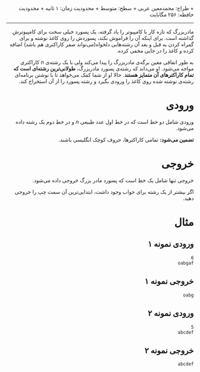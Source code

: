 <div dir="rtl">
+ طراح: محمدمعین عربی
+ سطح: متوسط
+ محدودیت زمان: ۱ ثانیه
+ محدودیت حافظه: ۲۵۶ مگابایت

----------

مادربزرگ که تازه کار با کامپیوتر را یاد گرفته، یک پسورد خیلی سخت برای کامپیوترش گذاشته است. برای اینکه آن را فراموش نکند، پسوردش را روی کاغذ نوشته و برای گمراه کردن به قبل و بعد آن رشته‌هایی دلخواه(می‌تواند صفر کاراکتری هم باشد) اضافه کرده و کاغذ را در جایی مخفی کرده. 

به طور اتفاقی معین برگه‌ی مادربزرگ را پیدا می‌کند ولی با یک رشته‌ی $n$ کاراکتری مواجه می‌شود. او می‌داند که رشته‌ی پسورد مادربزرگ، **طولانی‌ترین رشته‌ای است که تمام کاراکترهای آن متمایز هستند**. حالا او از شما کمک می‌خواهد تا با نوشتن برنامه‌ای رشته‌ی نوشته شده روی کاغذ را ورودی بگیرد و رشته پسورد را از آن استخراج کند.

# ورودی

ورودی شامل دو خط است که در خط اول عدد طبیعی $n$ و در خط دوم یک رشته داده می‌شود.

**تضمین می‌شود:** تمامی کاراکترها، حروف کوچک انگلیسی باشند.

# خروجی

خروجی تنها شامل یک خط است که پسورد مادر بزرگ خروجی داده می‌شود.

اگر بیشتر از یک رشته برای جواب وجود داشت، ابتدایی‌ترین آن سمت چپ را خروجی دهید.

# مثال

## ورودی نمونه ۱
```
6
oabgaf
```


## خروجی نمونه ۱
```
oabg
```

## ورودی نمونه ۲
```
5
abcdef
```


## خروجی نمونه ۲
```
abcdef
```

</div>